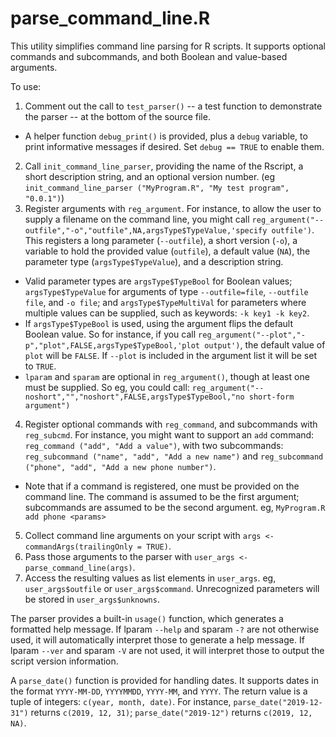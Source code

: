 # parse_command_line.R
This utility simplifies command line parsing for R scripts. It supports optional commands and subcommands, and both Boolean and value-based arguments. 

To use:
1) Comment out the call to `test_parser()` -- a test function to demonstrate the parser -- at the bottom of the source file.
- A helper function `debug_print()` is provided, plus a `debug` variable, to print informative messages if desired. Set `debug == TRUE` to enable them.
2) Call `init_command_line_parser`, providing the name of the Rscript, a short description string, and an optional version number. (eg `init_command_line_parser ("MyProgram.R", "My test program", "0.0.1")`) 
3) Register arguments with `reg_argument`. For instance, to allow the user to supply a filename on the command line, you might call `reg_argument("--outfile","-o","outfile",NA,argsType$TypeValue,'specify outfile')`. This registers a long parameter (`--outfile`), a short version (`-o`), a variable to hold the provided value (`outfile`), a default value (`NA`), the parameter type (`argsType$TypeValue`), and a description string. 
- Valid parameter types are `argsType$TypeBool` for Boolean values; `argsType$TypeValue` for arguments of type `--outfile=file`, `--outfile file`, and `-o file`; and `argsType$TypeMultiVal` for parameters where multiple values can be supplied, such as keywords: `-k key1 -k key2`. 
- If `argsType$TypeBool` is used, using the argument flips the default Boolean value. So for instance, if you call `reg_argument("--plot","-p","plot",FALSE,argsType$TypeBool,'plot output')`, the default value of `plot` will be `FALSE`. If `--plot` is included in the argument list it will be set to `TRUE`.
- `lparam` and `sparam` are optional in `reg_argument()`, though at least one must be supplied. So eg, you could call: `reg_argument("--noshort","","noshort",FALSE,argsType$TypeBool,"no short-form argument")`
4) Register optional commands with `reg_command`, and subcommands with `reg_subcmd`. For instance, you might want to support an `add` command: `reg_command ("add", "Add a value")`, with two subcommands: `reg_subcommand ("name", "add", "Add a new name")` and `reg_subcommand ("phone", "add", "Add a new phone number")`. 
- Note that if a command is registered, one must be provided on the command line. The command is assumed to be the first argument; subcommands are assumed to be the second argument. eg, `MyProgram.R add phone <params>`
5) Collect command line arguments on your script with `args <- commandArgs(trailingOnly = TRUE)`. 
6) Pass those arguments to the parser with `user_args <- parse_command_line(args)`.
7) Access the resulting values as list elements in `user_args`. eg, `user_args$outfile` or `user_args$command`. Unrecognized parameters will be stored in `user_args$unknowns`.

The parser provides a built-in `usage()` function, which generates a formatted help message. If lparam `--help` and sparam `-?` are not otherwise used, it will automatically interpret those to generate a help message. If lparam `--ver` and sparam `-V` are not used, it will interpret those to output the script version information. 

A `parse_date()` function is provided for handling dates. It supports dates in the format `YYYY-MM-DD`, `YYYYMMDD`, `YYYY-MM`, and `YYYY`. The return value is a tuple of integers: `c(year, month, date)`. For instance, `parse_date("2019-12-31")` returns `c(2019, 12, 31)`; `parse_date("2019-12")` returns `c(2019, 12, NA)`.
